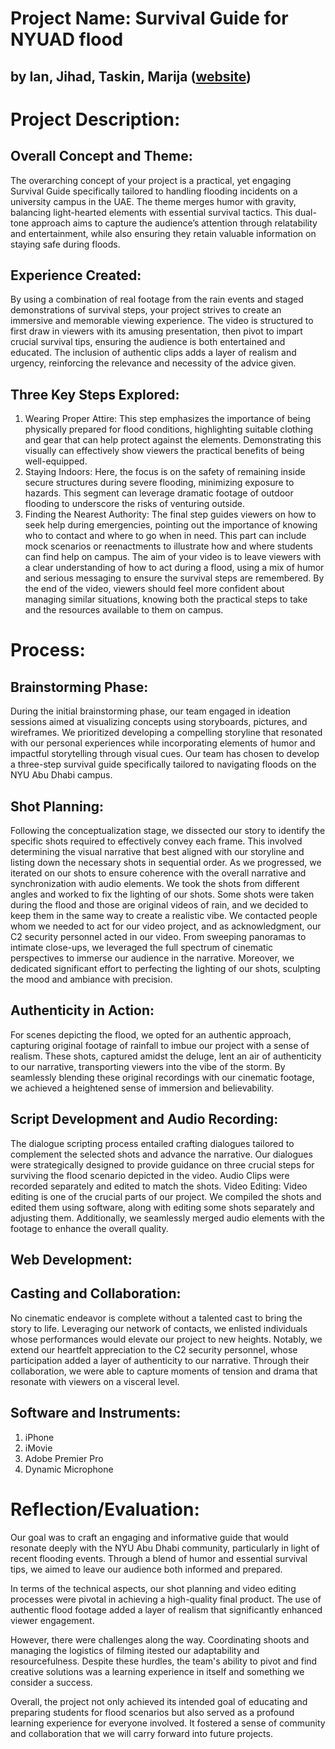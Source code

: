 # Project Name: Survival Guide for NYUAD flood 
## by Ian, Jihad, Taskin, Marija ([website]())

# Project Description:
## Overall Concept and Theme:
The overarching concept of your project is a practical, yet engaging Survival Guide specifically tailored to handling flooding incidents on a university campus in the UAE. The theme merges humor with gravity, balancing light-hearted elements with essential survival tactics. This dual-tone approach aims to capture the audience’s attention through relatability and entertainment, while also ensuring they retain valuable information on staying safe during floods.
## Experience Created:
By using a combination of real footage from the rain events and staged demonstrations of survival steps, your project strives to create an immersive and memorable viewing experience. The video is structured to first draw in viewers with its amusing presentation, then pivot to impart crucial survival tips, ensuring the audience is both entertained and educated. The inclusion of authentic clips adds a layer of realism and urgency, reinforcing the relevance and necessity of the advice given.
## Three Key Steps Explored:
1. Wearing Proper Attire: This step emphasizes the importance of being physically prepared for flood conditions, highlighting suitable clothing and gear that can help protect against the elements. Demonstrating this visually can effectively show viewers the practical benefits of being well-equipped.
2. Staying Indoors: Here, the focus is on the safety of remaining inside secure structures during severe flooding, minimizing exposure to hazards. This segment can leverage dramatic footage of outdoor flooding to underscore the risks of venturing outside.
3. Finding the Nearest Authority: The final step guides viewers on how to seek help during emergencies, pointing out the importance of knowing who to contact and where to go when in need. This part can include mock scenarios or reenactments to illustrate how and where students can find help on campus.
The aim of your video is to leave viewers with a clear understanding of how to act during a flood, using a mix of humor and serious messaging to ensure the survival steps are remembered. By the end of the video, viewers should feel more confident about managing similar situations, knowing both the practical steps to take and the resources available to them on campus.

# Process:
## Brainstorming Phase:
During the initial brainstorming phase, our team engaged in ideation sessions aimed at visualizing concepts using storyboards, pictures, and wireframes. We prioritized developing a compelling storyline that resonated with our personal experiences while incorporating elements of humor and impactful storytelling through visual cues. Our team has chosen to develop a three-step survival guide specifically tailored to navigating floods on the NYU Abu Dhabi campus. 
## Shot Planning:
Following the conceptualization stage, we dissected our story to identify the specific shots required to effectively convey each frame. This involved determining the visual narrative that best aligned with our storyline and listing down the necessary shots in sequential order. As we progressed, we iterated on our shots to ensure coherence with the overall narrative and synchronization with audio elements. We took the shots from different angles and worked to fix the lighting of our shots. Some shots were taken during the flood and those are original videos of rain, and we decided to keep them in the same way to create a realistic vibe. We contacted people whom we needed to act for our video project, and as acknowledgment, our C2 security personnel acted in our video. 
From sweeping panoramas to intimate close-ups, we leveraged the full spectrum of cinematic perspectives to immerse our audience in the narrative. Moreover, we dedicated significant effort to perfecting the lighting of our shots, sculpting the mood and ambiance with precision.
## Authenticity in Action:
For scenes depicting the flood, we opted for an authentic approach, capturing original footage of rainfall to imbue our project with a sense of realism. These shots, captured amidst the deluge, lent an air of authenticity to our narrative, transporting viewers into the vibe of the storm. By seamlessly blending these original recordings with our cinematic footage, we achieved a heightened sense of immersion and believability. 
## Script Development and Audio Recording:
The dialogue scripting process entailed crafting dialogues tailored to complement the selected shots and advance the narrative. Our dialogues were strategically designed to provide guidance on three crucial steps for surviving the flood scenario depicted in the video. Audio Clips were recorded separately and edited to match the shots. 
Video Editing: 
Video editing is one of the crucial parts of our project. We compiled the shots and edited them using software, along with editing some shots separately and adjusting them. Additionally, we seamlessly merged audio elements with the footage to enhance the overall quality. 
## Web Development: 
## Casting and Collaboration:
No cinematic endeavor is complete without a talented cast to bring the story to life. Leveraging our network of contacts, we enlisted individuals whose performances would elevate our project to new heights. Notably, we extend our heartfelt appreciation to the C2 security personnel, whose participation added a layer of authenticity to our narrative. Through their collaboration, we were able to capture moments of tension and drama that resonate with viewers on a visceral level.
## Software and Instruments: 
1. iPhone
2. iMovie
3. Adobe Premier Pro
4. Dynamic Microphone


# Reflection/Evaluation:
Our goal was to craft an engaging and informative guide that would resonate deeply with the NYU Abu Dhabi community, particularly in light of recent flooding events. Through a blend of humor and essential survival tips, we aimed to leave our audience both informed and prepared.

In terms of the technical aspects, our shot planning and video editing processes were pivotal in achieving a high-quality final product. The use of authentic flood footage added a layer of realism that significantly enhanced viewer engagement. 

However, there were challenges along the way. Coordinating shoots and managing the logistics of filming itested our adaptability and resourcefulness. Despite these hurdles, the team's ability to pivot and find creative solutions was a learning experience in itself and something we consider a success.

Overall, the project not only achieved its intended goal of educating and preparing students for flood scenarios but also served as a profound learning experience for everyone involved. It fostered a sense of community and collaboration that we will carry forward into future projects.

